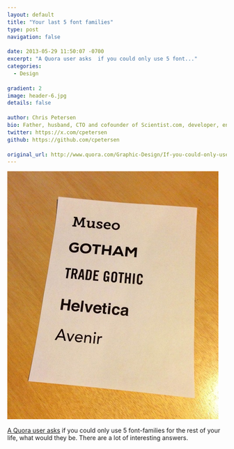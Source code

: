 ```yaml
---
layout: default
title: "Your last 5 font families"
type: post
navigation: false

date: 2013-05-29 11:50:07 -0700
excerpt: "A Quora user asks  if you could only use 5 font..."
categories:
  - Design

gradient: 2
image: header-6.jpg
details: false

author: Chris Petersen
bio: Father, husband, CTO and cofounder of Scientist.com, developer, entrepreneur and technologist.
twitter: https://x.com/cpetersen
github: https://github.com/cpetersen

original_url: http://www.quora.com/Graphic-Design/If-you-could-only-use-5-font-families-what-would-they-be?share=1
---
```



  ![main-qimg-2751e0b822c44840cd99ed002ed5603c.jpg](/assets/import/8593c6bc1281935184e5957af67a35ba.jpg) 

  [A Quora user asks](http://www.quora.com/Graphic-Design/If-you-could-only-use-5-font-families-what-would-they-be?share=1)  if you could only use 5 font-families for the rest of your life, what would they be. There are a lot of interesting answers.
